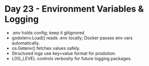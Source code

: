 # Day 23 - Environment Variables & Logging
- .env holds config; keep it gitignored
- godotenv.Load() reads .env locally; Docker passes env vars automatically.
- os.Getenv() fetches values safely.
- Structured logs use key=value format for prodution.
- LOG_LEVEL controls verbosity for future logging packages. 
